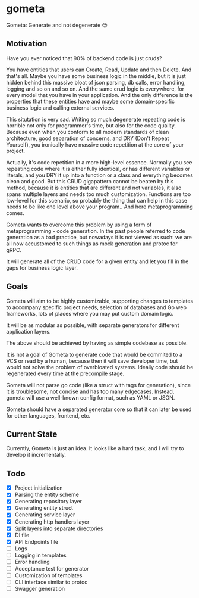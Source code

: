 # gometa
Gometa: Generate and not degenerate 😉

## Motivation 

Have you ever noticed that 90% of backend code is just cruds? 

You have entities that users can Create, Read, Update and then Delete. And that's all. Maybe you have some business logic in the middle, but it is just hidden behind this massive bloat of json parsing, db calls, error handling, logging and so on and so on. And the same crud logic is everywhere, for every model that you have in your application. And the only difference is the properties that these entities have and maybe some domain-specific business logic and calling external services.

This situtation is very sad. Writing so much degenerate repeating code is horrible not only for programmer's time, but also for the code quality. Because even when you conform to all modern standards of clean architecture, good separation of concerns, and DRY (Don't Repeat Yourself), you ironically have massive code repetition at the core of your project. 

Actually, it's code repetition in a more high-level essence. Normally you see repeating code where it is either fully identical, or has different variables or literals, and you DRY it up into a function or a class and everything becomes clean and good. But this CRUD gigapattern cannot be beaten by this method, because it is entities that are different and not variables, it also spans multiple layers and needs too much customization. Functions are too low-level for this scenario, so probably the thing that can help in this case needs to be like one level above your program.. And here metaprogramming comes. 

Gometa wants to overcome this problem by using a form of metaprogramming - code generation. In the past people referred to code generation as a bad practice, but nowadays it is not viewed as such: we are all now accustomed to such things as mock generation and protoc for gRPC.  

It will generate all of the CRUD code for a given entity and let you fill in the gaps for business logic layer. 

## Goals 

Gometa will aim to be highly customizable, supporting changes to templates to accompany specific project needs, selection of databases and Go web frameworks, lots of places where you may put custom domain logic. 

It will be as modular as possible, with separate generators for different application layers. 

The above should be achieved by having as simple codebase as possible. 

It is not a goal of Gometa to generate code that would be commited to a VCS or read by a human, because then it will save developer time, but would not solve the problem of overbloated systems. Ideally code should be regenerated every time at the precompile stage.   

Gometa will not parse go code (like a struct with tags for generation), since it is troublesome, not concise and has too many edgecases. Instead, gometa will use a well-known config format, such as YAML or JSON. 

Gometa should have a separated generator core so that it can later be used for other languages, frontend, etc. 

## Current State 

Currently, Gometa is just an idea. It looks like a hard task, and I will try to develop it incrementally. 

## Todo 

- [x] Project initialization
- [x] Parsing the entity scheme
- [x] Generating repository layer
- [x] Generating entity struct
- [x] Generating service layer 
- [x] Generating http handlers layer
- [x] Split layers into separate directories
- [x] DI file 
- [x] API Endpoints file
- [ ] Logs
- [ ] Logging in templates
- [ ] Error handling 
- [ ] Acceptance test for generator
- [ ] Customization of templates
- [ ] CLI interface similar to protoc
- [ ] Swagger generation
